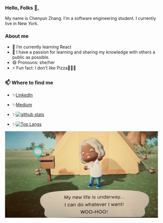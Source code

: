 ### Hello, Folks 👋,

My name is Chenyun Zhang. I'm a software engineering student. I currently live in New York.  

### About me 
- 🌱 I’m currently learning React
- 👯 I have a passion for learning and sharing my knowledge with others a public as possible.
- 😄 Pronouns: she/her
- ⚡ Fun fact: I don't like Pizza🍕🍕🍕

### 📫 Where to find me
- ✨[LinkedIn](www.linkedin.com/in/tracy-zhang-link816) 

- ✨[Medium](https://medium.com/@morningchenyun)

- ✨[![github stats](https://github-readme-stats.vercel.app/api?username=ChenyunZhang&show_icons=true&theme=midnight-purple)](https://github.com/ChenyunZhang/github-readme-stats)

- ✨[![Top Langs](https://github-readme-stats.vercel.app/api/top-langs/?username=ChenyunZhang)](https://github.com/ChenyunZhang/github-readme-stats)

![Image](https://github.com/ChenyunZhang/ChenyunZhang/blob/main/AC.jpg?raw=true)

